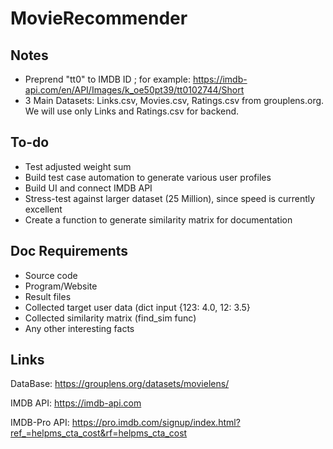 # MovieRecommender
## Notes
- Preprend "tt0" to IMDB ID ; for example: https://imdb-api.com/en/API/Images/k_oe50pt39/tt0102744/Short
- 3 Main Datasets: Links.csv, Movies.csv, Ratings.csv from grouplens.org. We will use only Links and Ratings.csv for backend.

## To-do
- Test adjusted weight sum
- Build test case automation to generate various user profiles
- Build UI and connect IMDB API
- Stress-test against larger dataset (25 Million), since speed is currently excellent
- Create a function to generate similarity matrix for documentation

## Doc Requirements
- Source code
- Program/Website
- Result files
- Collected target user data (dict input {123: 4.0, 12: 3.5}
- Collected similarity matrix (find_sim func)
- Any other interesting facts


## Links
DataBase:
https://grouplens.org/datasets/movielens/

IMDB API:
https://imdb-api.com

IMDB-Pro API:
https://pro.imdb.com/signup/index.html?ref_=helpms_cta_cost&rf=helpms_cta_cost
